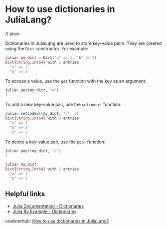 # How to use dictionaries in JuliaLang?
// plain

Dictionaries in JuliaLang are used to store key-value pairs. They are created using the `Dict` constructor. For example:
```julia
julia> my_dict = Dict("a" => 1, "b" => 2)
Dict{String,Int64} with 2 entries:
  "a" => 1
  "b" => 2
```

To access a value, use the `get` function with the key as an argument:
```julia
julia> get(my_dict, "a")
1
```

To add a new key-value pair, use the `setindex!` function:
```julia
julia> setindex!(my_dict, "c", 3)
Dict{String,Int64} with 3 entries:
  "a" => 1
  "b" => 2
  "c" => 3
```

To delete a key-value pair, use the `pop!` function:
```julia
julia> pop!(my_dict, "c")
3

julia> my_dict
Dict{String,Int64} with 2 entries:
  "a" => 1
  "b" => 2
```

## Helpful links
- [Julia Documentation - Dictionaries](https://docs.julialang.org/en/v1/base/collections/#Dictionaries-1)
- [Julia By Example - Dictionaries](https://juliabyexample.helpmanual.io/concepts/dictionaries/)

onelinerhub: [How to use dictionaries in JuliaLang?](https://onelinerhub.com/julialang/how-to-use-dictionaries-in-julialang)
